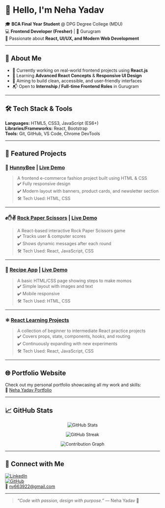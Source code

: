 # 👋 Hello, I'm Neha Yadav

🎓 **BCA Final Year Student** @ DPG Degree College (MDU)  
💻 **Frontend Developer (Fresher)** | 📍 Gurugram  
🧠 Passionate about **React, UI/UX, and Modern Web Development**

---

## 🌟 About Me
- 🔭 Currently working on real-world frontend projects using **React.js**
- 🌱 Learning **Advanced React Concepts** & **Responsive UI Design**
- 🎯 Aiming to build clean, accessible, and user-friendly interfaces
- 📬 Open to **Internship / Full-time Frontend Roles** in Gurugram

---

## 🛠️ Tech Stack & Tools
**Languages:** HTML5, CSS3, JavaScript (ES6+)  
**Libraries/Frameworks:** React, Bootstrap  
**Tools:** Git, GitHub, VS Code, Chrome DevTools

---

## 📁 Featured Projects

### 🍯 [HunnyBee](https://github.com/yahoowecanwork2/hunnyBee) | [Live Demo](https://yahoowecanwork2.github.io/hunnyBee/)
> A frontend e-commerce fashion project built using HTML & CSS  
✔️ Fully responsive design  
✔️ Modern layout with banners, product cards, and newsletter section  
🛠️ Tech Used: HTML, CSS  

---

### ✊✋✌️ [Rock Paper Scissors](https://github.com/yahoowecanwork2/rock-paper-scissor) | [Live Demo](https://yahoowecanwork2.github.io/rock-paper-scissor/)
> A React-based interactive Rock Paper Scissors game  
✔️ Tracks user & computer scores  
✔️ Shows dynamic messages after each round  
🛠️ Tech Used: React, JavaScript, CSS  

---

### 🍜 [Recipe App](https://github.com/yahoowecanwork2/recipe) | [Live Demo](https://yahoowecanwork2.github.io/recipe/)
> A basic HTML/CSS page showing steps to make momos  
✔️ Simple layout with images and text  
✔️ Mobile responsive  
🛠️ Tech Used: HTML, CSS  

---

### ⚛️ [React Learning Projects](https://github.com/yahoowecanwork2/nehareact)
> A collection of beginner to intermediate React practice projects  
✔️ Covers props, state, components, hooks, and routing  
✔️ Continuously expanding with new experiments  
🛠️ Tech Used: React, JavaScript, CSS

---

## 🌐 Portfolio Website

Check out my personal portfolio showcasing all my work and skills:  
🔗 [Neha Yadav Portfolio](https://yahoowecanwork2.github.io/-neha-portfolio/)

---

## 📈 GitHub Stats

<p align="center">
  <img src="https://github-readme-stats.vercel.app/api?username=yahoowecanwork2&show_icons=true&theme=tokyonight" alt="GitHub Stats" />
</p>

<p align="center">
  <img src="https://github-readme-streak-stats.herokuapp.com/?user=yahoowecanwork2&theme=tokyonight" alt="GitHub Streak" />
</p>

<p align="center">
  <img src="https://github-readme-activity-graph.cyclic.app/graph?username=yahoowecanwork2&theme=tokyonight" alt="Contribution Graph" />
</p>

---

## 🔗 Connect with Me

[![LinkedIn](https://img.shields.io/badge/LinkedIn-Connect-blue?style=flat&logo=linkedin)](https://www.linkedin.com/in/neha-yadav-89b5262a7/)  
[![GitHub](https://img.shields.io/badge/GitHub-Follow-black?style=flat&logo=github)](https://github.com/yahoowecanwork2)  
📧 [ny663922@gmail.com](mailto:ny663922@gmail.com)

---

> _“Code with passion, design with purpose.”_ — Neha Yadav 💫


